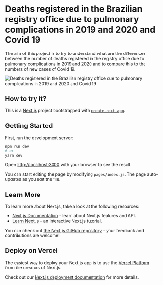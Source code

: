 # Deaths registered in the Brazilian registry office due to pulmonary complications in 2019 and 2020 and Covid 19
The aim of this project is to try to understand what are the differences between the number of deaths registered in the registry office due to pulmonary complications in 2019 and 2020 and to compare this to the numbers of new cases of Covid 19.

![Deaths registered in the Brazilian registry office due to pulmonary complications in 2019 and 2020 and Covid 19](https://res.cloudinary.com/dqpwiwwu2/image/upload/v1588309088/Covid19_8f95a0028d.png)

## How to try it?

This is a [Next.js](https://nextjs.org/) project bootstrapped with [`create-next-app`](https://github.com/zeit/next.js/tree/canary/packages/create-next-app).

## Getting Started

First, run the development server:

```bash
npm run dev
# or
yarn dev
```

Open [http://localhost:3000](http://localhost:3000) with your browser to see the result.

You can start editing the page by modifying `pages/index.js`. The page auto-updates as you edit the file.

## Learn More

To learn more about Next.js, take a look at the following resources:

- [Next.js Documentation](https://nextjs.org/docs) - learn about Next.js features and API.
- [Learn Next.js](https://nextjs.org/learn) - an interactive Next.js tutorial.

You can check out [the Next.js GitHub repository](https://github.com/zeit/next.js/) - your feedback and contributions are welcome!

## Deploy on Vercel

The easiest way to deploy your Next.js app is to use the [Vercel Platform](https://vercel.com/import?utm_medium=default-template&filter=next.js&utm_source=create-next-app&utm_campaign=create-next-app-readme) from the creators of Next.js.

Check out our [Next.js deployment documentation](https://nextjs.org/docs/deployment) for more details.
